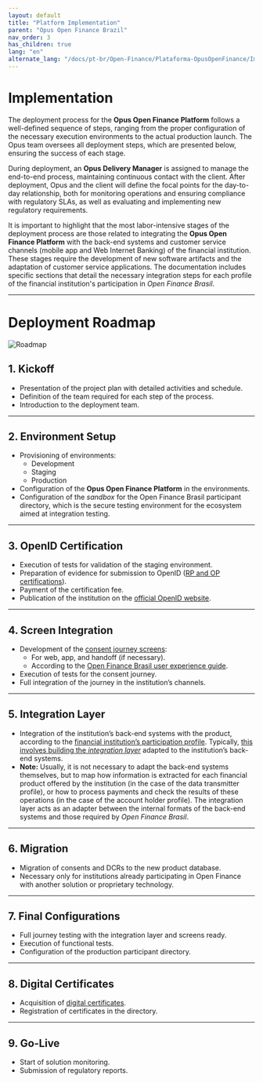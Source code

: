```yaml
---
layout: default
title: "Platform Implementation"
parent: "Opus Open Finance Brazil"
nav_order: 3
has_children: true
lang: "en"
alternate_lang: "/docs/pt-br/Open-Finance/Plataforma-OpusOpenFinance/Implantação/OOF-Implantação/"
---
```


# Implementation

The deployment process for the **Opus Open Finance Platform** follows a well-defined sequence of steps, ranging from the proper configuration of the necessary execution environments to the actual production launch. The Opus team oversees all deployment steps, which are presented below, ensuring the success of each stage.

During deployment, an **Opus Delivery Manager** is assigned to manage the end-to-end process, maintaining continuous contact with the client. After deployment, Opus and the client will define the focal points for the day-to-day relationship, both for monitoring operations and ensuring compliance with regulatory SLAs, as well as evaluating and implementing new regulatory requirements.

It is important to highlight that the most labor-intensive stages of the deployment process are those related to integrating the **Opus Open Finance Platform** with the back-end systems and customer service channels (mobile app and Web Internet Banking) of the financial institution. These stages require the development of new software artifacts and the adaptation of customer service applications. The documentation includes specific sections that detail the necessary integration steps for each profile of the financial institution's participation in *Open Finance Brasil*.

---

# Deployment Roadmap

![Roadmap][Implementation Roadmap]

## 1. **Kickoff**

- Presentation of the project plan with detailed activities and schedule.
- Definition of the team required for each step of the process.
- Introduction to the deployment team.

---

## 2. **Environment Setup**

- Provisioning of environments:
  - Development
  - Staging
  - Production
- Configuration of the **Opus Open Finance Platform** in the environments.
- Configuration of the *sandbox* for the Open Finance Brasil participant directory, which is the secure testing environment for the ecosystem aimed at integration testing.

---

## 3. **OpenID Certification**

- Execution of tests for validation of the staging environment.
- Preparation of evidence for submission to OpenID ([RP and OP certifications](../../Open-Finance-Brasil/OFB-Certificações.html)).
- Payment of the certification fee.
- Publication of the institution on the [official OpenID website][Site-OpenID].

---

## 4. **Screen Integration**

- Development of the [consent journey screens](../../Open-Finance-Brasil/JornadaConsentimento/OFB-JornadaConsentimento.html):
  - For web, app, and handoff (if necessary).
  - According to the <a href=https://openfinancebrasil.atlassian.net/wiki/spaces/OF/pages/17378535/Guia+de+Experi+ncia+do+Usu+rio target=_blank>Open Finance Brasil user experience guide</a>.
- Execution of tests for the consent journey.
- Full integration of the journey in the institution’s channels.

---

## 5. **Integration Layer**

- Integration of the institution’s back-end systems with the product, according to the [financial institution’s participation profile](../../Open-Finance-Brasil/PerfisOFB/OFB-Perfis.html). Typically, [this involves building the *integration layer*](../Integração/OOF-Integração.html) adapted to the institution’s back-end systems.
- **Note:** Usually, it is not necessary to adapt the back-end systems themselves, but to map how information is extracted for each financial product offered by the institution (in the case of the data transmitter profile), or how to process payments and check the results of these operations (in the case of the account holder profile). The integration layer acts as an adapter between the internal formats of the back-end systems and those required by *Open Finance Brasil*.

---

## 6. **Migration**

- Migration of consents and DCRs to the new product database.
- Necessary only for institutions already participating in Open Finance with another solution or proprietary technology.

---

## 7. **Final Configurations**

- Full journey testing with the integration layer and screens ready.
- Execution of functional tests.
- Configuration of the production participant directory.

---

## 8. **Digital Certificates**

- Acquisition of [digital certificates](../../Open-Finance-Brasil/OFB-Certificações.html).
- Registration of certificates in the directory.

---

## 9. **Go-Live**

- Start of solution monitoring.
- Submission of regulatory reports.

[Site-OpenID]: https://openid.net/certification/#FAPI_OPs
[Implementation Roadmap]: ./images/implantação.png
